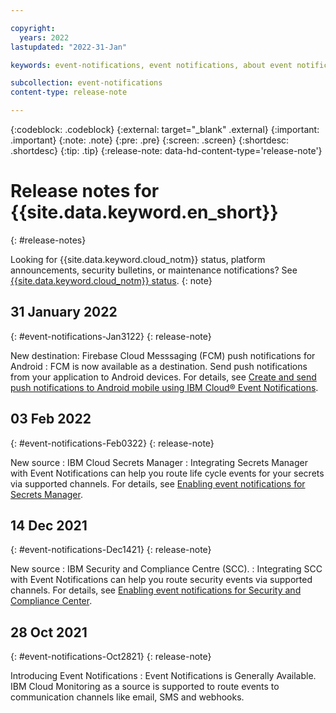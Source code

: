 ```yaml
---

copyright:
  years: 2022
lastupdated: "2022-31-Jan"

keywords: event-notifications, event notifications, about event notifications

subcollection: event-notifications
content-type: release-note

---
```


{:codeblock: .codeblock}
{:external: target="_blank" .external}
{:important: .important}
{:note: .note}
{:pre: .pre}
{:screen: .screen}
{:shortdesc: .shortdesc}
{:tip: .tip}
{:release-note: data-hd-content-type='release-note'}


# Release notes for {{site.data.keyword.en_short}}
{: #release-notes}

Looking for {{site.data.keyword.cloud_notm}} status, platform announcements, security bulletins, or maintenance notifications? See [{{site.data.keyword.cloud_notm}} status](https://cloud.ibm.com/status?selected=status).
{: note}

## 31 January 2022
{: #event-notifications-Jan3122}
{: release-note}

New destination:  Firebase Cloud Messsaging (FCM) push notifications for Android
:   FCM is now available as a destination.   Send push notifications from your application to Android devices. For details, see [Create and send push notifications to Android mobile using IBM Cloud® Event Notifications](/docs/event-notifications?topic=event-notifications-en-create-send).

## 03 Feb 2022
{: #event-notifications-Feb0322}
{: release-note}

New source : IBM Cloud Secrets Manager
:   Integrating Secrets Manager with Event Notifications can help you route life cycle events for your secrets via supported channels. For details, see [Enabling event notifications for Secrets Manager](/docs/secrets-manager?topic=secrets-manager-event-notifications&interface=ui).


## 14 Dec 2021
{: #event-notifications-Dec1421}
{: release-note}

New source : IBM Security and Compliance Centre (SCC).
:   Integrating SCC with Event Notifications can help you route security events via supported channels. For details, see [Enabling event notifications for Security and Compliance Center](/docs/security-compliance?topic=security-compliance-event-notifications&interface=ui).

## 28 Oct 2021
{: #event-notifications-Oct2821}
{: release-note}

Introducing Event Notifications
:   Event Notifications is Generally Available. IBM Cloud Monitoring as a source is supported to route events to communication channels like email, SMS and webhooks. 
